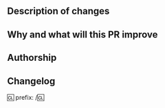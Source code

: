 <!-- !! PLEASE, READ THIS !! -->
<!-- We recommend to check the contributing page before opening pull requests. -->
<!-- https://github.com/ScavStation/ScavStation/blob/dev/CONTRIBUTING.md -->
<!-- If you opening a pull request which changes A LOT icon/map files: -->
<!-- Add [IDB IGNORE] (to ignore icon files diff) or [MDB IGNORE] (to ignore map files diff) in the PR title. -->
<!-- These tags created to prevent parsing a huge diffs and not overload IconDiffBot and MapDiffBot. -->

## Description of changes
<!-- Describe The Pull Request. Please be sure every change is documented or this can delay review and even discourage maintainers from merging your PR! -->

## Why and what will this PR improve
<!-- Please add a short description of why you think these changes would benefit the game. If you can't justify it in words, it might not be worth adding. -->

## Authorship
<!-- Describe original authors of changes to credit them. -->

## Changelog
<!-- Enter your value after first :cl: tag if you want to specify another name or several people. -->
:cl:
prefix:
/:cl:

<!-- Replace `prefix` with one of tags below. You can add more tags for multiple changelog entries.
- bugfix
- balance
- tweak
- soundadd
- sounddel
- rscadd
- rscdel
- imageadd
- imagedel
- maptweak
- spellcheck
- experiment
- admin
-->
